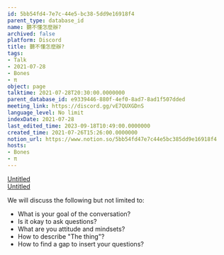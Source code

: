 ```yaml
---
id: 5bb54fd4-7e7c-44e5-bc38-5dd9e16918f4
parent_type: database_id
name: 聽不懂怎麼辦?
archived: false
platform: Discord
title: 聽不懂怎麼辦?
tags:
- Talk
- 2021-07-28
- Bones
- π
object: page
talktime: 2021-07-28T20:30:00.0000000
parent_database_id: e9339446-880f-4ef0-8ad7-8ad1f507dded
meeting_link: https://discord.gg/vE7QUXGDnS
language_level: No limit
indexDate: 2021-07-28
last_edited_time: 2023-09-18T10:49:00.0000000
created_time: 2021-07-26T15:26:00.0000000
notion_url: https://www.notion.so/5bb54fd47e7c44e5bc385dd9e16918f4
hosts:
- Bones
- π
---
```




[Untitled](https://www.notion.so/12c4a9e645d54aefa860b5f927a0b220)   
[Untitled](https://www.notion.so/482e61b02b9c4456b2b4fe86bb7544c6)   


We will discuss the following but not limited to:
   - What is your goal of the conversation?
   - Is it okay to ask questions?
   - What are you attitude and mindsets?
   - How to describe "The thing"?
   - How to find a gap to insert your questions?






